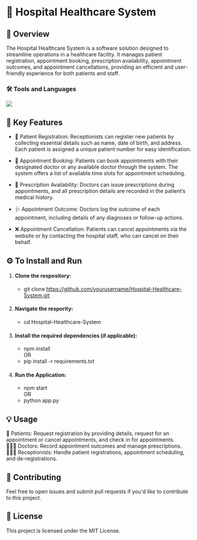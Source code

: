 # 🏥 Hospital Healthcare System
## 📝 Overview
The Hospital Healthcare System is a software solution designed to streamline operations in a healthcare facility. It manages patient registration, appointment booking, prescription availability, appointment outcomes, and appointment cancellations, providing an efficient and user-friendly experience for both patients and staff. <br>
### 🛠️ **Tools and Languages**

[![](https://skillicons.dev/icons?i=py,mysql&perline=12)]()
         
## 🚀 Key Features
- 📝 Patient Registration: Receptionists can register new patients by collecting essential details such as name, date of birth, and address. Each patient is assigned a unique patient number for easy identification.

- 📅 Appointment Booking: Patients can book appointments with their designated doctor or any available doctor through the system. The system offers a list of available time slots for appointment scheduling.

- 💊 Prescription Availability: Doctors can issue prescriptions during appointments, and all prescription details are recorded in the patient’s medical history.

- 🩺 Appointment Outcome: Doctors log the outcome of each appointment, including details of any diagnoses or follow-up actions.

- ❌ Appointment Cancellation: Patients can cancel appointments via the website or by contacting the hospital staff, who can cancel on their behalf.

## ⚙️  To Install and Run
1. #### Clone the respository:
   - git clone https://github.com/yourusername/Hospital-Healthcare-System.git
2. #### Navigate the respority:
   - cd Hospital-Healthcare-System
3. #### Install the required dependencies (if applicable):
   - npm install <br>
   OR <br>
   - pip install -r requirements.txt <br>
4. #### Run the Application:
   - npm start <br>
   OR <br>
   - python app.py

## 💡 Usage
👤 Patients: Request registration by providing details, request for an appointment or cancel appointments, and check in for appointments.<br>
👩🏽‍⚕️ Doctors: Record appointment outcomes and manage prescriptions.<br>
👩🏽‍💻 Receptionists: Handle patient registrations, appointment scheduling, and de-registrations.

## 🤝 Contributing
Feel free to open issues and submit pull requests if you'd like to contribute to this project.

## 📝 License
This project is licensed under the MIT License.

